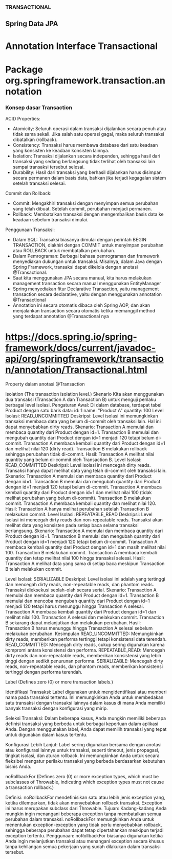 ### TRANSACTIONAL

## Spring Data JPA

# Annotation Interface Transactional
# Package org.springframework.transaction.annotation

### Konsep dasar Transaction

ACID Properties:

- Atomicity: Seluruh operasi dalam transaksi dijalankan secara penuh atau tidak sama sekali. Jika salah satu operasi gagal, maka seluruh transaksi dibatalkan (rollback).
- Consistency: Transaksi harus membawa database dari satu keadaan yang konsisten ke keadaan konsisten lainnya.
- Isolation: Transaksi dijalankan secara independen, sehingga hasil dari transaksi yang sedang berlangsung tidak terlihat oleh transaksi lain sampai transaksi tersebut selesai.
- Durability: Hasil dari transaksi yang berhasil dijalankan harus disimpan secara permanen dalam basis data, bahkan jika terjadi kegagalan sistem setelah transaksi selesai.
  
Commit dan Rollback:

- Commit: Mengakhiri transaksi dengan menyimpan semua perubahan yang telah dibuat. Setelah commit, perubahan menjadi permanen.
- Rollback: Membatalkan transaksi dengan mengembalikan basis data ke keadaan sebelum transaksi dimulai.

Penggunaan Transaksi:

- Dalam SQL: Transaksi biasanya dimulai dengan perintah BEGIN TRANSACTION, diakhiri dengan COMMIT untuk menyimpan perubahan atau ROLLBACK untuk membatalkan perubahan.
- Dalam Pemrograman: Berbagai bahasa pemrograman dan framework menyediakan dukungan untuk transaksi. Misalnya, dalam Java dengan Spring Framework, transaksi dapat dikelola dengan anotasi @Transactional.
- Saat kita menggunakan JPA secara manual, kita harus melakukan management transaction secara manual menggunakan EntityManager
- Spring menyediakan fitur Declarative Transaction, yaitu management transaction secara declarative, yaitu dengan menggunakan annotation @Transactional
- Annotation ini secara otomatis dibaca oleh Spring AOP, dan akan menjalankan transaction secara otomatis ketika memanggil method yang terdapat annotation @Transactional nya

# https://docs.spring.io/spring-framework/docs/current/javadoc-api/org/springframework/transaction/annotation/Transactional.html 




Property dalam anotasi @Transaction

Isolation (The transaction isolation level.)
Skenario
Kita akan menggunakan dua transaksi (Transaction A dan Transaction B) untuk menguji perilaku berbagai level isolasi.
Pengaturan Awal:
Di dalam database, terdapat tabel Product dengan satu baris data:
id: 1
name: "Product A"
quantity: 100
Level Isolasi: READ_UNCOMMITTED
Deskripsi:
Level isolasi ini memungkinkan transaksi membaca data yang belum di-commit oleh transaksi lain. Hal ini dapat menyebabkan dirty reads.
Skenario:
Transaction A memulai dan membaca quantity dari Product dengan id=1.
Transaction B memulai dan mengubah quantity dari Product dengan id=1 menjadi 120 tetapi belum di-commit.
Transaction A membaca kembali quantity dari Product dengan id=1 dan melihat nilai 120 (dirty read).
Transaction B melakukan rollback sehingga perubahan tidak di-commit.
Hasil:
Transaction A melihat nilai quantity yang belum di-commit oleh Transaction B.
Level Isolasi: READ_COMMITTED
Deskripsi:
Level isolasi ini mencegah dirty reads. Transaksi hanya dapat melihat data yang telah di-commit oleh transaksi lain.
Skenario:
Transaction A memulai dan membaca quantity dari Product dengan id=1.
Transaction B memulai dan mengubah quantity dari Product dengan id=1 menjadi 120 tetapi belum di-commit.
Transaction A membaca kembali quantity dari Product dengan id=1 dan melihat nilai 100 (tidak melihat perubahan yang belum di-commit).
Transaction B melakukan commit.
Transaction A membaca kembali quantity dan melihat nilai 120.
Hasil:
Transaction A hanya melihat perubahan setelah Transaction B melakukan commit.
Level Isolasi: REPEATABLE_READ
Deskripsi:
Level isolasi ini mencegah dirty reads dan non-repeatable reads. Transaksi akan melihat data yang konsisten pada setiap baca selama transaksi berlangsung.
Skenario:
Transaction A memulai dan membaca quantity dari Product dengan id=1.
Transaction B memulai dan mengubah quantity dari Product dengan id=1 menjadi 120 tetapi belum di-commit.
Transaction A membaca kembali quantity dari Product dengan id=1 dan masih melihat nilai 100.
Transaction B melakukan commit.
Transaction A membaca kembali quantity dan tetap melihat nilai 100 hingga transaksi selesai.
Hasil:
Transaction A melihat data yang sama di setiap baca meskipun 
Transaction B telah melakukan commit.

Level Isolasi: SERIALIZABLE
Deskripsi:
Level isolasi ini adalah yang tertinggi dan mencegah dirty reads, non-repeatable reads, dan phantom reads. Transaksi dieksekusi seolah-olah secara serial.
Skenario:
Transaction A memulai dan membaca quantity dari Product dengan id=1.
Transaction B memulai dan mencoba mengubah quantity dari Product dengan id=1 menjadi 120 tetapi harus menunggu hingga Transaction A selesai.
Transaction A membaca kembali quantity dari Product dengan id=1 dan melihat nilai 100.
Transaction A selesai dan melakukan commit.
Transaction B sekarang dapat melanjutkan dan melakukan perubahan.
Hasil:
Transaction B harus menunggu hingga Transaction A selesai sebelum melakukan perubahan.
Kesimpulan
READ_UNCOMMITTED: Memungkinkan dirty reads, memberikan performa tertinggi tetapi konsistensi data terendah.
READ_COMMITTED: Mencegah dirty reads, cukup sering digunakan karena kompromi antara konsistensi dan performa.
REPEATABLE_READ: Mencegah dirty reads dan non-repeatable reads, memberikan konsistensi yang lebih tinggi dengan sedikit penurunan performa.
SERIALIZABLE: Mencegah dirty reads, non-repeatable reads, dan phantom reads, memberikan konsistensi tertinggi dengan performa terendah.

Label (Defines zero (0) or more transaction labels.)

Identifikasi Transaksi: Label digunakan untuk mengidentifikasi atau memberi nama pada transaksi tertentu. Ini memungkinkan Anda untuk membedakan satu transaksi dengan transaksi lainnya dalam kasus di mana Anda memiliki banyak transaksi dengan konfigurasi yang mirip.

Seleksi Transaksi: Dalam beberapa kasus, Anda mungkin memiliki beberapa definisi transaksi yang berbeda untuk berbagai keperluan dalam aplikasi Anda. Dengan menggunakan label, Anda dapat memilih transaksi yang tepat untuk digunakan dalam kasus tertentu.

Konfigurasi Lebih Lanjut: Label sering digunakan bersama dengan anotasi atau konfigurasi lainnya untuk transaksi, seperti timeout, jenis propagasi, tingkat isolasi, dan aturan rollback. Ini memungkinkan Anda untuk secara fleksibel mengatur perilaku transaksi yang berbeda berdasarkan kebutuhan bisnis Anda.


noRollbackFor (Defines zero (0) or more exception types, which must be subclasses of Throwable, indicating which exception types must not cause a transaction rollback.)

Definisi:
noRollbackFor mendefinisikan satu atau lebih jenis exception yang, ketika dilemparkan, tidak akan menyebabkan rollback transaksi. Exception ini harus merupakan subclass dari Throwable.
Tujuan:
Kadang-kadang Anda mungkin ingin menangani beberapa exception tanpa membatalkan semua perubahan dalam transaksi. noRollbackFor memungkinkan Anda untuk menentukan exception-exception yang tidak perlu menyebabkan rollback, sehingga beberapa perubahan dapat tetap dipertahankan meskipun terjadi exception tertentu.
Penggunaan:
noRollbackFor biasanya digunakan ketika Anda ingin melanjutkan transaksi atau menangani exception secara khusus tanpa kehilangan semua pekerjaan yang sudah dilakukan dalam transaksi tersebut.

